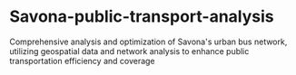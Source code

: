 # Savona-public-transport-analysis
Comprehensive analysis and optimization of Savona's urban bus network, utilizing geospatial data and network analysis to enhance public transportation efficiency and coverage
